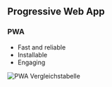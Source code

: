 ## Progressive Web App


### PWA
- Fast and reliable 
- Installable <!-- .element: class="fragment" -->
- Engaging <!-- .element: class="fragment" -->


![PWA Vergleichstabelle]()<!-- .element data-src="https://www.shopware.com/media/image/a4/cb/e8/vue_storefront_vergleichstabelleG408r48qg6xVZ.jpg" width="800" style="border: 0; background: None; box-shadow: None;" -->
